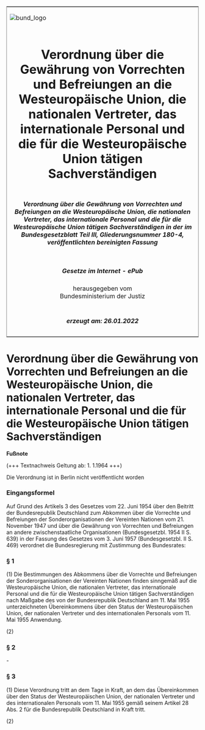 <span id="DECKBLATT.html"></span>

<table border="0" frame="border" width="100%">

<tr valign="top">

<td align="left">

![bund\_logo](BfJ_2021_Web_de_de.gif)

</td>

<td align="right">

 

</td>

</tr>

<tr align="center" valign="middle">

<td colspan="2">

# Verordnung über die Gewährung von Vorrechten und Befreiungen an die Westeuropäische Union, die nationalen Vertreter, das internationale Personal und die für die Westeuropäische Union tätigen Sachverständigen

</td>

</tr>

<tr align="center" valign="middle">

<td colspan="2">

##### Verordnung über die Gewährung von Vorrechten und Befreiungen an die Westeuropäische Union, die nationalen Vertreter, das internationale Personal und die für die Westeuropäische Union tätigen Sachverständigen in der im Bundesgesetzblatt Teil III, Gliederungsnummer 180-4, veröffentlichten bereinigten Fassung

</td>

</tr>

<tr align="center" valign="middle">

<td colspan="2">

  
  

##### Gesetze im Internet - ePub  
  
herausgegeben vom  
Bundesministerium der Justiz

</td>

</tr>

<tr align="center" valign="bottom">

<td colspan="2">

  
  

##### erzeugt am: 26.01.2022

</td>

</tr>

</table>

<span id="BJNR207040959.html"></span>

# Verordnung über die Gewährung von Vorrechten und Befreiungen an die Westeuropäische Union, die nationalen Vertreter, das internationale Personal und die für die Westeuropäische Union tätigen Sachverständigen

<div>

  
**Fußnote**

<div class="jnhtml">

<div>

<div class="jurAbsatz">

(+++ Textnachweis Geltung ab: 1. 1.1964 +++)

</div>

<div class="jurAbsatz">

  
Die Verordnung ist in Berlin nicht veröffentlicht worden

</div>

</div>

</div>

</div>

<span id="BJNR207040959BJNE000100314.html"></span>

### Eingangsformel  

<div>

<div class="jnhtml">

<div>

<div class="jurAbsatz">

Auf Grund des Artikels 3 des Gesetzes vom 22. Juni 1954 über den
Beitritt der Bundesrepublik Deutschland zum Abkommen über die Vorrechte
und Befreiungen der Sonderorganisationen der Vereinten Nationen vom 21.
November 1947 und über die Gewährung von Vorrechten und Befreiungen an
andere zwischenstaatliche Organisationen (Bundesgesetzbl. 1954 II S.
639) in der Fassung des Gesetzes vom 3. Juni 1957 (Bundesgesetzbl. II S.
469) verordnet die Bundesregierung mit Zustimmung des Bundesrates:

</div>

</div>

</div>

</div>

<span id="BJNR207040959BJNE000200314.html"></span>

### § 1  

<div>

<div class="jnhtml">

<div>

<div class="jurAbsatz">

(1) Die Bestimmungen des Abkommens über die Vorrechte und Befreiungen
der Sonderorganisationen der Vereinten Nationen finden sinngemäß auf die
Westeuropäische Union, die nationalen Vertreter, das internationale
Personal und die für die Westeuropäische Union tätigen Sachverständigen
nach Maßgabe des von der Bundesrepublik Deutschland am 11. Mai 1955
unterzeichneten Übereinkommens über den Status der Westeuropäischen
Union, der nationalen Vertreter und des internationalen Personals vom
11. Mai 1955 Anwendung.

</div>

<div class="jurAbsatz">

(2)

</div>

</div>

</div>

</div>

<span id="BJNR207040959BJNE000300314.html"></span>

### § 2  

<div>

<div class="jnhtml">

<div>

<div class="jurAbsatz">

\-

</div>

</div>

</div>

</div>

<span id="BJNR207040959BJNE000400314.html"></span>

### § 3  

<div>

<div class="jnhtml">

<div>

<div class="jurAbsatz">

(1) Diese Verordnung tritt an dem Tage in Kraft, an dem das
Übereinkommen über den Status der Westeuropäischen Union, der
nationalen Vertreter und des internationalen Personals vom 11. Mai 1955
gemäß seinem Artikel 28 Abs. 2 für die Bundesrepublik Deutschland in
Kraft tritt.

</div>

<div class="jurAbsatz">

(2)

</div>

</div>

</div>

</div>
